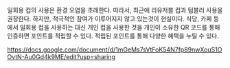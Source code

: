 일회용 컵의 사용은 환경 오염을 초래한다. 따라서, 최근에 리유저블 컵과 텀블러 사용을 권장한다. 하지만, 적극적인 참여가 이루어지지 않고 있는것이 현실이다. 식당, 카페 등에서 일회용 컵을 사용하는 대신 개인 컵을 사용한 것을 개인이 소유한 QR 코드를 통해 인증하면 포인트를 적립할 수 있다. 적립된 포인트를 통해 다양한 혜택을 누릴 수 있다.


https://docs.google.com/document/d/1mGeMs7sVtFoK54N7fp89nwXouS1OOvtN-Au0Gd4k9ME/edit?usp=sharing
